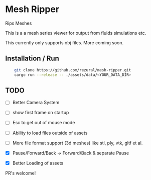 # Mesh Ripper

Rips Meshes

This is a a mesh series viewer for output from fluids simulations etc.

This currently only supports obj files. More coming soon.

## Installation / Run

```sh
    git clone https://github.com/rezural/mesh-ripper.git
    cargo run --release -- ./assets/data/<YOUR_DATA_DIR>
```

## TODO

- [ ] Better Camera System
- [ ] show first frame on startup
- [ ] Esc to get out of mouse mode
- [ ] Ability to load files outside of assets
- [ ] More file format support (3d meshes) like stl, ply, vtk, gltf et al.
- [x] Pause/Forward/Back -> Forward/Back & separate Pause
- [x] Better Loading of assets


PR's welcome!
